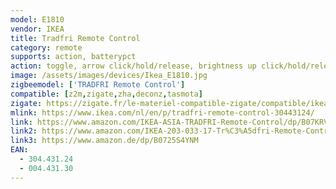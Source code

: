 ```yaml
---
model: E1810
vendor: IKEA
title: Tradfri Remote Control
category: remote
supports: action, batterypct
action: toggle, arrow click/hold/release, brightness up click/hold/release, brightness down click/hold/release
image: /assets/images/devices/Ikea_E1810.jpg
zigbeemodel: ['TRADFRI Remote Control']
compatible: [z2m,zigate,zha,deconz,tasmota]
zigate: https://zigate.fr/le-materiel-compatible-zigate/compatible/ikeatradfritlcommande
mlink: https://www.ikea.com/nl/en/p/tradfri-remote-control-30443124/
link: https://www.amazon.com/IKEA-ASIA-TRADFRI-Remote-Control/dp/B07KRVVFT1
link2: https://www.amazon.com/IKEA-203-033-17-Tr%C3%A5dfri-Remote-Control/dp/B07KM1YZWW
link3: https://www.amazon.de/dp/B0725S4YNM
EAN: 
  - 304.431.24
  - 004.431.30
---
```

